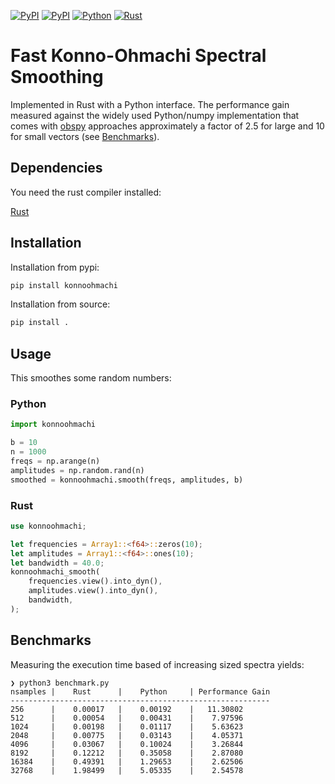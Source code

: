 [![PyPI](https://img.shields.io/pypi/v/konnoohmachi.svg)](https://pypi.python.org/pypi)
[![PyPI](https://img.shields.io/pypi/dm/konnoohmachi.svg)](https://pypi.python.org/pypi)
[![Python](https://github.com/HerrMuellerluedenscheid/konnoohmachi/actions/workflows/python.yml/badge.svg)](https://github.com/HerrMuellerluedenscheid/konnoohmachi/actions/workflows/python.yml)
[![Rust](https://github.com/HerrMuellerluedenscheid/konnoohmachi/actions/workflows/rust.yml/badge.svg)](https://github.com/HerrMuellerluedenscheid/konnoohmachi/actions/workflows/rust.yml)

Fast Konno-Ohmachi Spectral Smoothing
=====================================

Implemented in Rust with a Python interface. The performance gain measured against the widely used Python/numpy implementation that comes with [obspy](https://docs.obspy.org/packages/autogen/obspy.signal.konnoohmachismoothing.konno_ohmachi_smoothing.html#obspy.signal.konnoohmachismoothing.konno_ohmachi_smoothing) approaches approximately a factor of 2.5 for large and 10 for small vectors (see [Benchmarks](#Benchmarks)).

## Dependencies

You need the rust compiler installed:

[Rust](https://www.rust-lang.org/tools/install)

## Installation

Installation from pypi:

```bash
pip install konnoohmachi
```

Installation from source:

```bash
pip install .
```

## Usage

This smoothes some random numbers:

### Python

```python
import konnoohmachi

b = 10
n = 1000
freqs = np.arange(n)
amplitudes = np.random.rand(n)
smoothed = konnoohmachi.smooth(freqs, amplitudes, b)
```

### Rust

```rust
use konnoohmachi;

let frequencies = Array1::<f64>::zeros(10);
let amplitudes = Array1::<f64>::ones(10);
let bandwidth = 40.0;
konnoohmachi_smooth(
    frequencies.view().into_dyn(),
    amplitudes.view().into_dyn(),
    bandwidth,
);
```

## Benchmarks

Measuring the execution time based of increasing sized spectra yields:

```
❯ python3 benchmark.py
nsamples |    Rust      |    Python     | Performance Gain
----------------------------------------------------------
256      |    0.00017   |    0.00192    |   11.30802
512      |    0.00054   |    0.00431    |    7.97596
1024     |    0.00198   |    0.01117    |    5.63623
2048     |    0.00775   |    0.03143    |    4.05371
4096     |    0.03067   |    0.10024    |    3.26844
8192     |    0.12212   |    0.35058    |    2.87080
16384    |    0.49391   |    1.29653    |    2.62506
32768    |    1.98499   |    5.05335    |    2.54578
```
